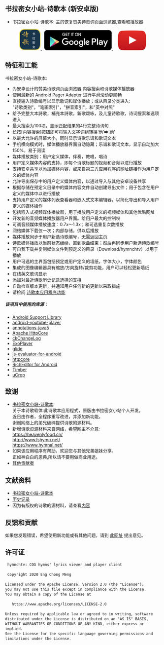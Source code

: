 ## 书拉密女小站-诗歌本 (新安卓版)
- 书拉密女小站-诗歌本: 主的恢复赞美诗歌词页面浏览器,查看和播放器

<p align="center">
    <a href="https://cmeng-git.github.io/hymnchtv">
        <img src="./art/hymnchtv.png" alt="hymnchtv">
    </a>
    &nbsp;
    <a href="https://play.google.com/store/apps/details?id=org.cog.hymnchtv&hl=zh-CN">
        <img src="./art/google_play.png" alt="Google PlayStore">
    </a>
    &nbsp;
    &nbsp;
    <a href="https://www.youtube.com/watch?v=D8FKFfcUxPw">
        <img src="./art/youtube.png" alt="YouTube">
    </a>
</p>

## 特征和工能
书拉密女小站-诗歌本:
- 为安卓设计的赞美诗歌词页面浏览器,内容搜索和诗歌媒体播放器
- 使用最新的 Android Pager Adapter 进行平滑滚动更顺畅
- 直接输入诗歌编号以显示歌词和媒体播放；或从目录分类进入:
  <br/>"诗歌类别"，"笔画索引"，"拼音索引"，和"英中对照"
- 给予完整大本詩歌，補充本詩歌，新歌颂咏，及儿童诗歌歌，诗词搜索和选项进入
- 最大搜索为100项，显示匹配结果的4行完整诗词句
- 长按\[内容搜索]按钮即可将输入文字词组转换‘他’&#10145;‘祂’
- 以最大允许的屏幕大小，同时显示诗歌乐谱和歌词文本
- 手机横向模式时，媒体播放器界面自动隐藏；乐谱和歌词文本，显示自动加大150%，易于阅读
- 媒体播放类别：用户定义媒体，伴奏，教唱，唱诗
- 用户定义媒体内容的支持，即每个诗歌标题的视频和音频以进行播放
- 支持安卓共享以添加媒体内容，或来自第三方应用程序的网址链接作为用户定义的媒体内容
- 允许导出保存中的用户定义媒体内容，以通过导入与其他安卓设备共享
- 根据存储在预定义目录中的媒体内容文件自动创建导出文件；用于包含在用户定义的媒体中以进行播放
- 支持用户定义的媒体列表查看器和嵌入式文本编辑器，以简化导出和导入用户定义的媒体操作
- 包括嵌入式视频媒体播放器，用于播放用户定义的视频媒体和其他优酷网址
- 开发新的音频媒体播放器用户界面。给用户最大的控制权
- 可调音频媒体播放速度：0.7x〜1.3x；和可选重复次数播放
- 网络媒体下载仅一次；内部存储，供以后播放
- 媒体播放同步于用户新选诗歌编号，无需返回主页
- 诗歌媒体播放以当前状态继续，直到歌曲结束；然后再同步用户新选诗歌编号
- 可自我下载并复制媒体文件到预定义的目录（Download/hymnchtv）以用于播放
- 用户可选的主界面包括预定或用户定义的墙纸，字体大小，字体颜色
- 集成的图像编辑器具有缩放/方向旋转/裁剪功能，用户可以轻松更新墙纸
- 在线英文歌词显示
- 添加对最近诗歌历史记录选择的支持
- 自动检查版本更新，并通知用户任何新的更新以采取措施
- 请检阅 [诗歌本应用程序功能](https://cmeng-git.github.io/hymnchtv/faq.html)

##### 该项目中使用的库源：
* [Android Support Library](https://developer.android.com/topic/libraries/support-library/index.html)
* [android-youtube-player](https://github.com/PierfrancescoSoffritti/android-youtube-player)
* [annotations-java5](https://mvnrepository.com/artifact/org.jetbrains/annotations)
* [Apache HttpCore](https://hc.apache.org/httpcomponents-core-4.4.x/httpcore/dependency-info.html)
* [ckChangeLog](https://github.com/cketti/ckChangeLog)
* [ExoPlayer](https://github.com/google/ExoPlayer)
* [glide](https://github.com/bumptech/glide)
* [js-evaluator-for-android](https://github.com/evgenyneu/js-evaluator-for-android)
* [httpcore](http://hc.apache.org/httpcomponents-core-ga/)
* [RichEditor for Android](https://github.com/wasabeef/richeditor-android)
* [Timber](https://github.com/JakeWharton/timber)
* [uCrop](https://github.com/Yalantis/uCrop)

## 致谢
* [书拉密女小站-诗歌本](http://shulami02.net/bbs):<br/>
关于本诗歌软体:此诗歌本应用程式，原版由书拉密女小站个人开发。<br/>
近日由作者，全程序重写改进，并添加新功能，
<br/>谢谢网络上的弟兄破碎提供诗歌的源材料。<br/>
* 新增诗歌资源材料来自网络，希望网主不介意:
  <br/>https://heavenlyfood.cn/
  <br/>http://www.lshymn.net/
  <br/>https://www.hymnal.net/
* 如果该应用程序有帮助，欢迎您与其他兄弟姐妹分享。
  <br/>正如神白白的恩典,所以请不要用做商业用途。
* [其他贡献者](https://github.com/cmeng-git/hymntv/graphs/contributors)

## 文献资料
* [书拉密女小站-诗歌本](https://cmeng-git.github.io/hymnchtv)
* [历史记录](https://github.com/cmeng-git/hymnchtv/blob/master/hymnchtv/ReleaseNotes.txt)
* 因为有版权的诗歌的源材料，请查看[内容](https://github.com/cmeng-git/hymnchtv/blob/master/documentation/content.md)

## 反馈和贡献
如果您发现错误，希望使用新功能或有其他问题，请到 [此网址](https://github。com/cmeng-git/hymnchtv/issues) 提出意见。

许可证
-------

     hymnchtv: COG hymns' lyrics viewer and player client
     
     Copyright 2020 Eng Chong Meng    
        
    Licensed under the Apache License, Version 2.0 (the "License");
    you may not use this file except in compliance with the License.
    You may obtain a copy of the License at
    
       https://www.apache.org/licenses/LICENSE-2.0
    
    Unless required by applicable law or agreed to in writing, software
    distributed under the License is distributed on an "AS IS" BASIS,
    WITHOUT WARRANTIES OR CONDITIONS OF ANY KIND, either express or implied.
    See the License for the specific language governing permissions and
    limitations under the License.

